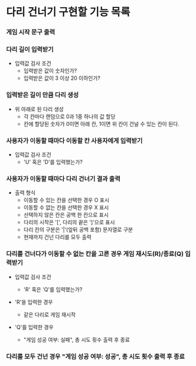 # 다리 건너기 구현할 기능 목록

### 게임 시작 문구 출력

### 다리 길이 입력받기

- 입력값 검사 조건
  - 입력받은 값이 숫자인가?
  - 입력받은 값이 3 이상 20 이하인가?

### 입력받은 길이 만큼 다리 생성

- 위 아래로 된 다리 생성
  - 각 칸마다 랜덤으로 0과 1중 하나의 값 할당
  - 칸에 할당된 숫자가 0이면 아래 칸, 1이면 위 칸이 건널 수 있는 칸이 된다.

### 사용자가 이동할 때마다 이동할 칸 사용자에게 입력받기

- 입력값 검사 조건
  - 'U' 혹은 'D'를 입력했는가?

### 사용자가 이동할 때마다 다리 건너기 결과 출력

- 출력 형식
  - 이동할 수 있는 칸을 선택한 경우 O 표시
  - 이동할 수 없는 칸을 선택한 경우 X 표시
  - 선택하지 않은 칸은 공백 한 칸으로 표시
  - 다리의 시작은 '[', 다리의 끝은 ']'으로 표시
  - 다리 칸의 구분은 '|'(앞뒤 공백 포함) 문자열로 구분
  - 현재까지 건넌 다리를 모두 출력

### 다리를 건너다가 이동할 수 없는 칸을 고른 경우 게임 재시도(R)/종료(Q) 입력받기

- 입력값 검사 조건

  - 'R' 혹은 'Q'를 입력했는가?

- 'R'을 입력한 경우

  - 같은 다리로 게임 재시작

- 'Q'를 입력한 경우
  - "게임 성공 여부: 실패", 총 시도 횟수 출력 후 종료

### 다리를 모두 건넌 경우 "게임 성공 여부: 성공", 총 시도 횟수 출력 후 종료

